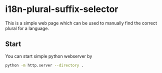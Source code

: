 # i18n-plural-suffix-selector
This is a simple web page which can be used to manually find the correct plural for a language.


## Start

You can start simple python webserver by

```bash
python -m http.server --directory .
```